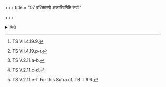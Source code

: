 +++
title = "07 दधिक्राव्णो अकारिषमिति सर्वाः"

+++

<details><summary>थिते</summary>

7. After all have muttered a verse containing the word surabhi, beginning with dadhikrāvṇo akāriṣam,[^1] then after they have cleasend themselves with the Āpohiṣṭhīyā verses[^2], the chief queen arranges the paths for the knife by means of golden needles upto the chest with the two verses beginning with gāyatri triṣṭubh[^3]; in the same way the beloved queen by means of silver needles from the chest upto the navel with the next two verses[^4]; in the same way the discarded queen by means of cop per or lead needles the remaining (part of the body of the horse) with the next two verses.[^5]  

[^1]: TS VII.4.19.9.  

[^2]: TS VII.4.19.p-r.  

[^3]: TS V.2.11.a-b.  

[^4]: TS V.2.11.c-d.  

[^5]: TS V.2.11.e-f. For this Sūtra cf. TB III.9.6.   

</details>
